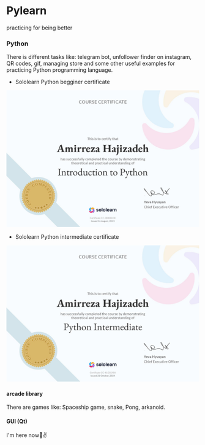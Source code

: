 # Pylearn
practicing for being better

### Python

<p>There is different tasks like: telegram bot, unfollower finder on instagram, QR codes, gif, managing store and some other useful examples for practicing Python programming language.</p>

- Sololearn Python begginer certificate

![begginer](begginer.jpg)

- Sololearn Python intermediate certificate

![intermediate](Intermediate.jpg)

#### arcade library

<p>There are games like: Spaceship game, snake, Pong, arkanoid.</p>

#### GUI (Qt)

<p>I'm here now🫡✌️</p>
